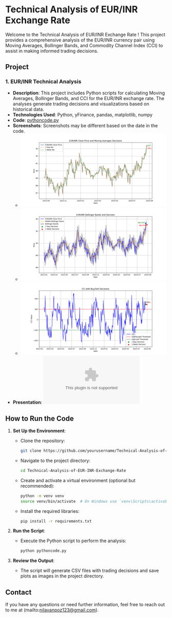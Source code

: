 # Technical Analysis of EUR/INR Exchange Rate

Welcome to the Technical Analysis of EUR/INR Exchange Rate ! This project provides a comprehensive analysis of the EUR/INR currency pair using Moving Averages, Bollinger Bands, and Commodity Channel Index (CCI) to assist in making informed trading decisions.

## Project

### 1. EUR/INR Technical Analysis
- **Description**: This project includes Python scripts for calculating Moving Averages, Bollinger Bands, and CCI for the EUR/INR exchange rate. The analyses generate trading decisions and visualizations based on historical data.
- **Technologies Used**: Python, yFinance, pandas, matplotlib, numpy
- **Code**: [pythoncode.py](./pythoncode.py)
- **Screenshots**:
  Screenshots may be different based on the date in the code.
  - ![Moving Averages](./moving_avg_decisions.png)
  - ![Bollinger Bands](./Bollinger_decisions.png)
  - ![CCI](./cci_decisions.png)
- **Presentation**: ![PPT](./Presentation.pptx)

## How to Run the Code
1. **Set Up the Environment**:
   - Clone the repository:
     ```bash
     git clone https://github.com/yourusername/Technical-Analysis-of-EUR-INR-Exchange-Rate.git
     ```
   - Navigate to the project directory:
     ```bash
     cd Technical-Analysis-of-EUR-INR-Exchange-Rate
     ```
   - Create and activate a virtual environment (optional but recommended):
     ```bash
     python -m venv venv
     source venv/bin/activate  # On Windows use `venv\Scripts\activate`
     ```
   - Install the required libraries:
     ```bash
     pip install -r requirements.txt
     ```

2. **Run the Script**:
   - Execute the Python script to perform the analysis:
     ```bash
     python pythoncode.py
     ```

3. **Review the Output**:
   - The script will generate CSV files with trading decisions and save plots as images in the project directory.

## Contact
If you have any questions or need further information, feel free to reach out to me at (mailto:nilavanpoz123@gmail.com).
